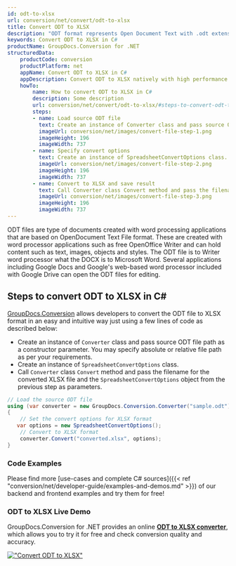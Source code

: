 ```yaml
---
id: odt-to-xlsx
url: conversion/net/convert/odt-to-xlsx
title: Convert ODT to XLSX
description: "ODT format represents Open Document Text with .odt extension. Learn how to convert ODT to XLSX file programmatically in C# language using GroupDocs.Conversion for .NET library."
keywords: Convert ODT to XLSX in C#
productName: GroupDocs.Conversion for .NET
structuredData:
    productCode: conversion
    productPlatform: net
    appName: Convert ODT to XLSX in C#
    appDescription: Convert ODT to XLSX natively with high performance using C# language and server side GroupDocs.Conversion for .NET APIs, without the use of any software like Microsoft or Open Office.
    howTo:
        name: How to convert ODT to XLSX in C# 
        description: Some description
        url: conversion/net/convert/odt-to-xlsx/#steps-to-convert-odt-to-xlsx-in-c
        steps:
        - name: Load source ODT file 
          text: Create an instance of Converter class and pass source ODT file path as a constructor parameter. You may specify absolute or relative file path as per your requirements. 
          imageUrl: conversion/net/images/convert-file-step-1.png
          imageHeight: 196
          imageWidth: 737
        - name: Specify convert options 
          text: Create an instance of SpreadsheetConvertOptions class.
          imageUrl: conversion/net/images/convert-file-step-2.png
          imageHeight: 196
          imageWidth: 737
        - name: Convert to XLSX and save result 
          text: Call Converter class Convert method and pass the filename for the converted HTML file and the SpreadsheetConvertOptions object from the previous step as parameters.
          imageUrl: conversion/net/images/convert-file-step-3.png
          imageHeight: 196
          imageWidth: 737
---
```


ODT files are type of documents created with word processing applications that are based on OpenDocument Text File format. These are created with word processor applications such as free OpenOffice Writer and can hold content such as text, images, objects and styles. The ODT file is to Writer word processor what the DOCX is to Microsoft Word. Several applications including Google Docs and Google's web-based word processor included with Google Drive can open the ODT files for editing.

## Steps to convert ODT to XLSX in C#

[GroupDocs.Conversion](https://products.groupdocs.com/conversion/net) allows developers to convert the ODT file to XLSX format in an easy and intuitive way just using a few lines of code as described below:

* Create an instance of `Converter` class and pass source ODT file path as a constructor parameter. You may specify absolute or relative file path as per your requirements. 
* Create an instance of `SpreadsheetConvertOptions` class.
* Call `Converter` class `Convert` method and pass the filename for the converted XLSX file and the `SpreadsheetConvertOptions` object from the previous step as parameters.

```csharp
// Load the source ODT file
using (var converter = new GroupDocs.Conversion.Converter("sample.odt"))
{
    // Set the convert options for XLSX format
   var options = new SpreadsheetConvertOptions();
    // Convert to XLSX format
    converter.Convert("converted.xlsx", options);
}
```

### Code Examples

Please find more [use-cases and complete C# sources]({{< ref "conversion/net/developer-guide/examples-and-demos.md" >}}) of our backend and frontend examples and try them for free!

### ODT to XLSX Live Demo

GroupDocs.Conversion for .NET provides an online [**ODT to XLSX converter**](https://products.groupdocs.app/conversion/odt-to-xlsx), which allows you to try it for free and check conversion quality and accuracy.

[!["Convert ODT to XLSX"](conversion/net/images/convert-to-xlsx/convert-odt-to-xlsx.png)](https://products.groupdocs.app/conversion/odt-to-xlsx)
